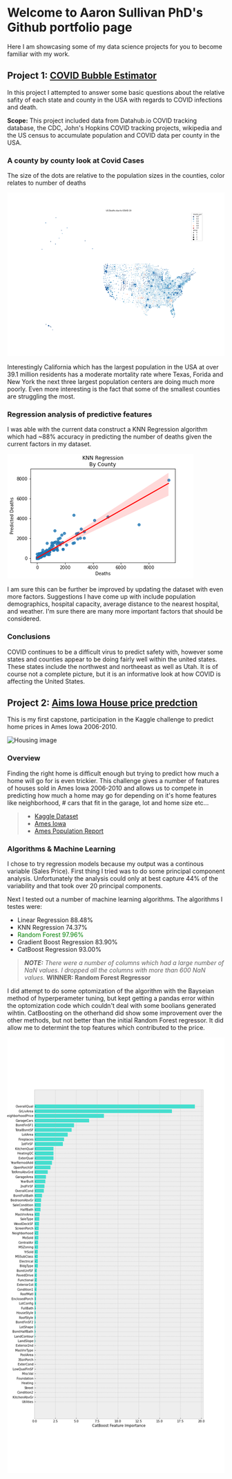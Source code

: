 # Welcome to Aaron Sullivan PhD's Github portfolio page
Here I am showcasing some of my data science projects for you to become familiar with my work.



## Project 1: [COVID Bubble Estimator](https://github.com/asullivan42/COVID_Bubble_Estimator)

In this project I attempted to answer some basic questions about the relative safity of each state and county in the USA with regards to COVID infections and death.

**Scope:** This project included data from Datahub.io COVID tracking database, the CDC, John's Hopkins COVID tracking projects, wikipedia and the US census to accumulate population and COVID data per county in the USA.

### A county by county look at Covid Cases
The size of the dots are relative to the population sizes in the counties, color relates to number of deaths

![US Map](./images/County_Cases_deaths_sm.png)

Interestingly California which has the largest population in the USA at over 39.1 million residents has a moderate mortality rate where Texas, Forida and New York the next three largest population centers are doing much more poorly.  Even more interesting is the fact that some of the smallest counties are struggling the most. 

### Regression analysis of predictive features

I was able with the current data construct a KNN Regression algorithm which had ~88% accuracy in predicting the number of deaths given the current factors in my dataset.

![KNN Regression](./images/knn_regression_by_county.png)

I am sure this can be further be improved by updating the dataset with even more factors.  Suggestions I have come up with include population demographics, hospital capacity, average distance to the nearest hospital, and weather.  I'm sure there are many more important factors that should be considered.

### Conclusions

COVID continues to be a difficult virus to predict safety with, however some states and counties appear to be doing fairly well within the united states.  These states include the northwest and northeeast as well as Utah.  It is of course not a complete picture, but it is an informative look at how COVID is affecting the United States.

## Project 2: [Aims Iowa House price predction](https://github.com/asullivan42/CapstoneTwo)

This is my first capstone, participation in the Kaggle challenge to predict home prices in Ames Iowa 2006-2010.


![Housing image](https://storage.googleapis.com/kaggle-competitions/kaggle/5407/media/housesbanner.png)

### Overview

Finding the right home is difficult enough but trying to predict how much a home will go for is even trickier.  This challenge gives a number of features of houses sold in Ames Iowa 2006-2010 and allows us to compete in predicting how much a home may go for depending on it's home features like neighborhood, # cars that fit in the garage, lot and home size etc...

> * [Kaggle Dataset](https://www.kaggle.com/c/house-prices-advanced-regression-techniques/data)
> * [Ames Iowa](https://www.google.com/maps/vt/data=im9DfE6g0vL8wC3dDOHSu5eH2ShEMWlPs4BSR8_Yrn9hYIDcmhKkYgs4oXNgSKzIDmbHon4mOyaGIvfaaS5jZ_IqnkkL7dcbMiHlTIOr6nd5AGVlEqJ-IYYemN-hZp-_qfOv0XaF42chHaqhltKMLiVuSBP8XDfqug5T5I4Dnrb3Mt381udqkHi-05obPXOTFQoslPVfqLiUWhAFyXY8YtHHBgAAM5lVnoQ27T19bqmPyDJuX-Oh)
> * [Ames Population Report](https://www.census.gov/quickfacts/amescityiowa)

### Algorithms & Machine Learning

I chose to try regression models because my output was a continous variable (Sales Price).  First thing I tried was to do some principal component analysis.  Unfortunately the analysis could only at best capture 44% of the variability and that took over 20 principal components.

Next I tested out a number of machine learning algorithms.
The algorithms I testes were:
* Linear Regression 	       88.48%
* KNN Regression	           74.37%
* <font color='green'> Random Forest	               97.96%</font>
* Gradient Boost Regression	   83.90%
* CatBoost Regression	       93.00%

>***NOTE:** There were a number of columns which had a large number of NaN values.  I dropped all the columns with more than 600 NaN values.*
**WINNER: Random Forest Regressor**

I did attempt to do some optomization of the algorithm with the Bayseian method of hyperperameter tuning, but kept getting a pandas error within the optomization code which couldn't deal with some boolians generated wihtin.  CatBoosting on the otherhand did show some improvement over the other methods, but not better than the initial Random Forest regressor.  It did allow me to determint the top features which contributed to the price.

![features](./images/Category_Importance2.png)
